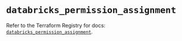 # `databricks_permission_assignment`

Refer to the Terraform Registry for docs: [`databricks_permission_assignment`](https://registry.terraform.io/providers/databricks/databricks/1.48.1/docs/resources/permission_assignment).
